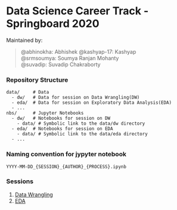 # Data Science Career Track - Springboard 2020

Maintained by:
> @abhinokha:  Abhishek
> @kashyap-17: Kashyap  
> @srmsoumya:  Soumya Ranjan Mohanty    
> @suvadip:    Suvadip Chakraborty

### Repository Structure
```
data/     # Data
  - dw/   # Data for session on Data Wrangling(DW)
  - eda/  # Data for session on Exploratory Data Analysis(EDA)
  - ...
nbs/      # Jupyter Notebooks
  - dw/   # Notebooks for session on DW
    - data/ # Symbolic link to the data/dw directory
  - eda/  # Notebooks for session on EDA
    - data/ # Symbolic link to the data/eda directory
  - ...
```

### Naming convention for jypyter notebook
```
YYYY-MM-DD_{SESSION}_{AUTHOR}_{PROCESS}.ipynb
```

### Sessions
1. [Data Wrangling](nbs/dw)
2. [EDA](nbs/eda)
